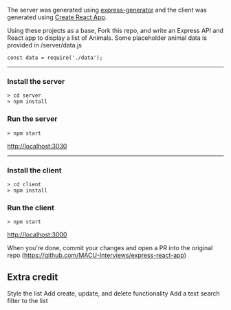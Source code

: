 The server was generated using [express-generator](https://expressjs.com/en/starter/generator.html) and the client was generated using [Create React App](https://github.com/facebook/create-react-app).

Using these projects as a base, Fork this repo, and write an Express API and React app to display a list of Animals. Some placeholder animal data is provided in /server/data.js 

```const data = require('./data');```

---
### Install the server 

    > cd server 
    > npm install
    
### Run the server

    > npm start

[http://localhost:3030](http://localhost:3030)

---
### Install the client

    > cd client
    > npm install

### Run the client

    > npm start

[http://localhost:3000](http://localhost:3000)

When you're done, commit your changes and open a PR into the original repo (https://github.com/MACU-Interviews/express-react-app)


## Extra credit
Style the list
Add create, update, and delete functionality
Add a text search filter to the list
